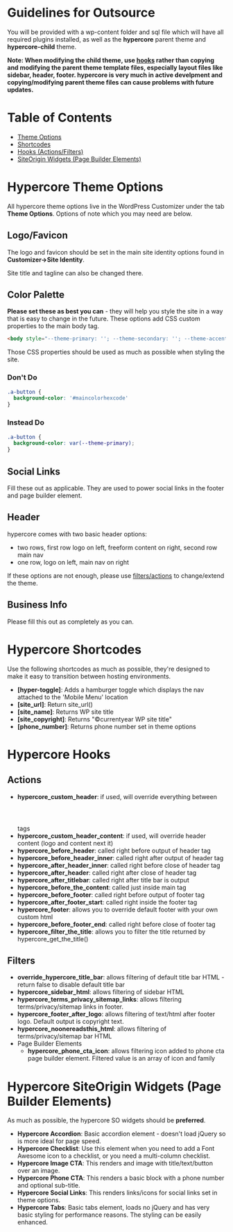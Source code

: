 # Guidelines for Outsource

You will be provided with a wp-content folder and sql file which will have all required plugins installed, as well as the **hypercore** parent theme and **hypercore-child** theme.

**Note: When modifying the child theme, use [hooks](#hypercore-hooks) rather than copying and modifying the parent theme template files, especially layout files like sidebar, header, footer. hypercore is very much in active develpment and copying/modifying parent theme files can cause problems with future updates.**

# Table of Contents

* [Theme Options](#hypercore-theme-options)
* [Shortcodes](#hypercore-shortcodes)
* [Hooks (Actions/Filters)](#hypercore-hooks)
* [SiteOrigin Widgets (Page Builder Elements)](#hypercore-siteorigin-widgets-page-builder-elements)

# Hypercore Theme Options

All hypercore theme options live in the WordPress Customizer under the tab **Theme Options**. Options of note which you may need are below.

## Logo/Favicon

The logo and favicon should be set in the main site identity options found in **Customizer->Site Identity**.

Site title and tagline can also be changed there.

## Color Palette

**Please set these as best you can** - they will help you style the site in a way that is easy to change in the future. These options add CSS custom properties to the main body tag.

```html
<body style="--theme-primary: ''; --theme-secondary: ''; --theme-accent: ''; --theme-accent-action: '';"></body>
```

Those CSS properties should be used as much as possible when styling the site.

### Don't Do

```css
.a-button {
  background-color: '#maincolorhexcode'
}
```

### Instead Do

```css
.a-button {
  background-color: var(--theme-primary);
}
```

## Social Links

Fill these out as applicable. They are used to power social links in the footer and page builder element.

## Header

hypercore comes with two basic header options:

* two rows, first row logo on left, freeform content on right, second row main nav
* one row, logo on left, main nav on right

If these options are not enough, please use [filters/actions](#hypercore-hooks) to change/extend the theme.

## Business Info

Please fill this out as completely as you can.

# Hypercore Shortcodes

Use the following shortcodes as much as possible, they're designed to make it easy to transition between hosting environments.

* **[hyper-toggle]**: Adds a hamburger toggle which displays the nav attached to the 'Mobile Menu' location
* **[site_url]**: Return site_url()
* **[site_name]**: Returns WP site title
* **[site_copyright]**: Returns "©currentyear WP site title"
* **[phone_number]**: Returns phone number set in theme options

# Hypercore Hooks

## Actions

* **hypercore_custom_header**: if used, will override everything between <header></header> tags
* **hypercore_custom_header_content**: if used, will override header content (logo and content next it)
* **hypercore_before_header**: called right before output of header tag
* **hypercore_before_header_inner**: called right after output of header tag
* **hypercore_after_header_inner**: called right before close of header tag
* **hypercore_after_header**: called right after close of header tag
* **hypercore_after_titlebar**: called right after title bar is output
* **hypercore_before_the_content**: called just inside main tag
* **hypercore_before_footer**: called right before output of footer tag
* **hypercore_after_footer_start**: called right inside the footer tag
* **hypercore_footer**: allows you to override default footer with your own custom html
* **hypercore_before_footer_end**: called right before close of footer tag
* **hypercore_filter_the_title**: allows you to filter the title returned by hypercore_get_the_title()

## Filters

* **override_hypercore_title_bar**: allows filtering of default title bar HTML - return false to disable default title bar
* **hypercore_sidebar_html**: allows filtering of sidebar HTML
* **hypercore_terms_privacy_sitemap_links**: allows filtering terms/privacy/sitemap links in footer.
* **hypercore_footer_after_logo**: allows filtering of text/html after footer logo. Default output is copyright text.
* **hypercore_noonereadsthis_html**: allows filtering of terms/privacy/sitemap bar HTML
* Page Builder Elements
    * **hypercore_phone_cta_icon**: allows filtering icon added to phone cta page builder element. Filtered value is an array of icon and family

# Hypercore SiteOrigin Widgets (Page Builder Elements)

As much as possible, the hypercore SO widgets should be **preferred**.

* **Hypercore Accordion**: Basic accordion element - doesn't load jQuery so is more ideal for page speed.
* **Hypercore Checklist**: Use this element when you need to add a Font Awesome icon to a checklist, or you need a multi-column checklist.
* **Hypercore Image CTA**: This renders and image with title/text/button over an image.
* **Hypercore Phone CTA**: This renders a basic block with a phone number and optional sub-title.
* **Hypercore Social Links**: This renders links/icons for social links set in theme options.
* **Hypercore Tabs**: Basic tabs element, loads no jQuery and has very basic styling for performance reasons. The styling can be easily enhanced.